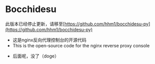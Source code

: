 # Bocchidesu
此版本已经停止更新，请移至[https://github.com/hhm1/bocchidesu-py](https://github.com/hhm1/bocchidesu-py)  

<ul>
 <li>这是nginx反向代理控制台的开源代码</li>
 <li>This is the open-source code for the nginx reverse proxy console</li>
</ul>
<ul>
 	<li>后面呢，没了（doge）</li>
</ul>
